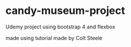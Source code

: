 # candy-museum-project
Udemy project using bootstrap 4 and flexbox

made using tutorial made by Colt Steele
